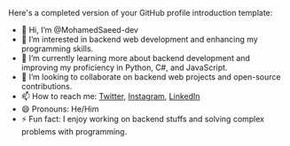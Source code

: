 Here's a completed version of your GitHub profile introduction template:

- 👋 Hi, I’m @MohamedSaeed-dev
- 👀 I’m interested in backend web development and enhancing my programming skills.
- 🌱 I’m currently learning more about backend development and improving my proficiency in Python, C#, and JavaScript.
- 💞️ I’m looking to collaborate on backend web projects and open-source contributions.
- 📫 How to reach me: [Twitter](https://twitter.com/Sir4xil), [Instagram](https://instagram.com/moha.saeed_dev), [LinkedIn](https://www.linkedin.com/in/mohamed-saeed-ali-bin-omar-1aa457290/)
- 😄 Pronouns: He/Him
- ⚡ Fun fact: I enjoy working on backend stuffs and solving complex problems with programming.
